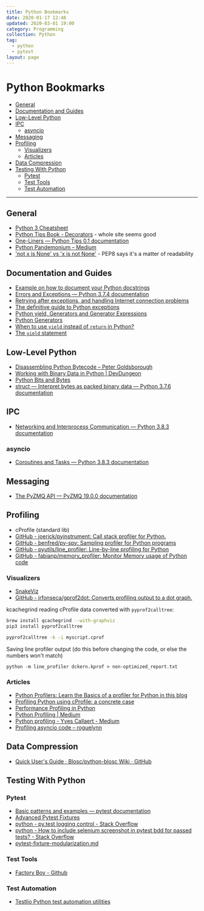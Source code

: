 ```yaml
---
title: Python Bookmarks
date: 2020-01-17 12:48
updated: 2020-03-01 19:00
category: Programming
collection: Python
tag:
  - python
  - pytest
layout: page
---
```


# Python Bookmarks

- [General](#general)
- [Documentation and Guides](#documentation-and-guides)
- [Low-Level Python](#low-level-python)
- [IPC](#ipc)
    - [asyncio](#asyncio)
- [Messaging](#messaging)
- [Profiling](#profiling)
    - [Visualizers](#visualizers)
    - [Articles](#articles)
- [Data Compression](#data-compression)
- [Testing With Python](#testing-with-python)
    - [Pytest](#pytest)
    - [Test Tools](#test-tools)
    - [Test Automation](#test-automation)

- - -

## General

* [Python 3 Cheatsheet](https://perso.limsi.fr/pointal/_media/python:cours:mementopython3-english.pdf)
* [Python Tips Book - Decorators](http://book.pythontips.com/en/latest/decorators.html) - whole site seems good
* [One-Liners — Python Tips 0.1 documentation](http://book.pythontips.com/en/latest/one_liners.html)
* [Python Pandemonium – Medium](https://medium.com/python-pandemonium)
* ['not x is None' vs 'x is not None'](https://legacy.python.org/dev/peps/pep-0008/#programming-recommendations) - PEP8 says it's a matter of readability

## Documentation and Guides

* [Example on how to document your Python docstrings](https://thomas-cokelaer.info/tutorials/sphinx/docstring_python.html)
* [Errors and Exceptions — Python 3.7.4 documentation](https://docs.python.org/3/tutorial/errors.html)
* [Retrying after exceptions, and handling Internet connection problems](https://pragmaticcoders.com/blog/retrying-exceptions-handling-internet-connection-problems/)
* [The definitive guide to Python exceptions](https://julien.danjou.info/python-exceptions-guide/)
* [Python yield, Generators and Generator Expressions](https://www.programiz.com/python-programming/generator)
* [Python Generators](https://www.programiz.com/python-programming/generator)
* [When to use `yield` instead of `return` in Python?](https://www.geeksforgeeks.org/use-yield-keyword-instead-return-keyword-python/)
* [The `yield` statement](https://docs.python.org/2.4/ref/yield.html)

## Low-Level Python

* [Disassembling Python Bytecode – Peter Goldsborough](http://www.goldsborough.me/python/low-level/2016/10/04/00-31-30-disassembling_python_bytecode/)
* [Working with Binary Data in Python | DevDungeon](https://www.devdungeon.com/content/working-binary-data-python)
* [Python Bits and Bytes](https://www.theunterminatedstring.com/python-bits-and-bytes/)
* [struct — Interpret bytes as packed binary data — Python 3.7.6 documentation](https://docs.python.org/3.7/library/struct.html#struct-examples)

## IPC

* [Networking and Interprocess Communication — Python 3.8.3 documentation](https://docs.python.org/3/library/ipc.html)

### asyncio

* [Coroutines and Tasks — Python 3.8.3 documentation](https://docs.python.org/3/library/asyncio-task.html)

## Messaging

* [The PyZMQ API — PyZMQ 19.0.0 documentation](https://pyzmq.readthedocs.io/en/latest/api/index.html)

## Profiling

* cProfile (standard lib)
* [GitHub - joerick/pyinstrument: Call stack profiler for Python.](https://github.com/joerick/pyinstrument)
* [GitHub - benfred/py-spy: Sampling profiler for Python programs](https://github.com/benfred/py-spy)
* [GitHub - pyutils/line_profiler: Line-by-line profiling for Python](https://github.com/pyutils/line_profiler)
* [GitHub - fabianp/memory_profiler: Monitor Memory usage of Python code](https://github.com/fabianp/memory_profiler)

### Visualizers

* [SnakeViz](https://jiffyclub.github.io/snakeviz/)
* [GitHub - jrfonseca/gprof2dot: Converts profiling output to a dot graph.](https://github.com/jrfonseca/gprof2dot)

kcachegrind reading cProfile data converted with `pyprof2calltree`:

```sh
brew install qcachegrind --with-graphviz
pip3 install pyprof2calltree

pyprof2calltree -k -i myscript.cprof
```

Saving line profiler output (do this before changing the code, or else the numbers won't match)

```
python -m line_profiler dckern.kprof > non-optimized_report.txt
```

### Articles

* [Python Profilers: Learn the Basics of a profiler for Python in this blog](https://stackify.com/how-to-use-python-profilers-learn-the-basics/)
* [Profiling Python using cProfile: a concrete case](https://julien.danjou.info/guide-to-python-profiling-cprofile-concrete-case-carbonara/)
* [Performance Profiling in Python](https://www.lachlaneagling.com/profiling-python/)
* [Python Profiling | Medium](https://medium.com/@antoniomdk1/hpc-with-python-part-1-profiling-1dda4d172cdf)
* [Python profiling - Yves Callaert - Medium](https://medium.com/@yvescallaert/python-profiling-bec32603ec31)
* [Profiling asyncio code – roguelynn](https://www.roguelynn.com/words/asyncio-profiling/)

## Data Compression

* [Quick User's Guide · Blosc/python-blosc Wiki · GitHub](https://github.com/Blosc/python-blosc/wiki/Quick-User's-Guide)

## Testing With Python

### Pytest

* [Basic patterns and examples — pytest documentation](https://docs.pytest.org/en/latest/example/simple.html#making-test-result-information-available-in-fixtures)
* [Advanced Pytest Fixtures](http://devork.be/talks/advanced-fixtures/advfix.html)
* [python - py.test logging control - Stack Overflow](https://stackoverflow.com/questions/11855170/py-test-logging-control)
* [python - How to include selenium screenshot in pytest bdd for passed tests? - Stack Overflow](https://stackoverflow.com/questions/48099835/how-to-include-selenium-screenshot-in-pytest-bdd-for-passed-tests)
* [pytest-fixture-modularization.md](https://gist.github.com/peterhurford/09f7dcda0ab04b95c026c60fa49c2a68)

### Test Tools

* [Factory Boy - Github](https://github.com/FactoryBoy/factory_boy)

### Test Automation

* [Testlio Python test automation utilities](https://github.com/Testlio/testlio-automation-py)
